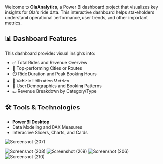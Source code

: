 Welcome to **OlaAnalytics**, a Power BI dashboard project that visualizes key insights for Ola's ride data. This interactive dashboard helps stakeholders understand operational performance, user trends, and other important metrics.
## 📊 Dashboard Features

This dashboard provides visual insights into:

- ✅ Total Rides and Revenue Overview  
- 📍 Top-performing Cities or Routes  
- ⏱️ Ride Duration and Peak Booking Hours  
- 🚗 Vehicle Utilization Metrics  
- 👥 User Demographics and Booking Patterns  
- 💵 Revenue Breakdown by Category/Type

## 🛠️ Tools & Technologies


- **Power BI Desktop**
- Data Modeling and DAX Measures
- Interactive Slicers, Charts, and Cards

  
![Screenshot (207)](https://github.com/user-attachments/assets/516af7c7-3a05-4e09-b247-de87a6037dae)

![Screenshot (208)](https://github.com/user-attachments/assets/f586d54b-3461-4cf3-b3cc-3c69c8a47d88)
![Screenshot (209)](https://github.com/user-attachments/assets/a5e1d36d-5fcb-4052-93e7-d15a749e4e55)
![Screenshot (206)](https://github.com/user-attachments/assets/2bf59ed8-39a9-4b20-99a3-5f428b2b36a3)
![Screenshot (210)](https://github.com/user-attachments/assets/e8e2cc53-ddf2-4a48-ac54-ff8bc1d70e62)



